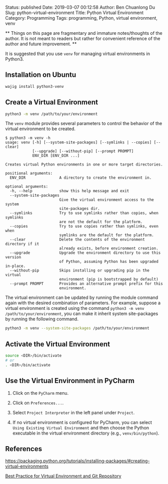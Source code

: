 Status: published
Date: 2019-03-07 00:12:58
Author: Ben Chuanlong Du
Slug: python-virtual-environment
Title: Python Virtual Environment
Category: Programming
Tags: programming, Python, virtual environment, venv

**
Things on this page are
fragmentary and immature notes/thoughts of the author.
It is not meant to readers
but rather for convenient reference of the author and future improvement.
**

It is suggested that you use `venv` for managing virtual environments in Python3. 

## Installation on Ubuntu

```bash
wajig install python3-venv
```

## Create a Virtual Environment

```bash
python3 -m venv /path/to/your/environment
```
The `venv` module provides several parameters to control the behavior of the virtual environment to be created.
```
$ python3 -m venv -h
usage: venv [-h] [--system-site-packages] [--symlinks | --copies] [--clear]
            [--upgrade] [--without-pip] [--prompt PROMPT]
            ENV_DIR [ENV_DIR ...]

Creates virtual Python environments in one or more target directories.

positional arguments:
  ENV_DIR               A directory to create the environment in.

optional arguments:
  -h, --help            show this help message and exit
  --system-site-packages
                        Give the virtual environment access to the system
                        site-packages dir.
  --symlinks            Try to use symlinks rather than copies, when symlinks
                        are not the default for the platform.
  --copies              Try to use copies rather than symlinks, even when
                        symlinks are the default for the platform.
  --clear               Delete the contents of the environment directory if it
                        already exists, before environment creation.
  --upgrade             Upgrade the environment directory to use this version
                        of Python, assuming Python has been upgraded in-place.
  --without-pip         Skips installing or upgrading pip in the virtual
                        environment (pip is bootstrapped by default)
  --prompt PROMPT       Provides an alternative prompt prefix for this
                        environment.
```
The virtual environment can be updated by running the module command again 
with the desired combination of parameters.
For example, 
suppose a virtual environment is created using the command `python3 -m venv /path/to/your/environment`,
you can make it inherit system site-packages by running the following command.
```bash
python3 -m venv --system-site-packages /path/to/your/environment
```

## Activate the Virtual Environment

```bash
source <DIR>/bin/activate
# or 
. <DIR>/bin/activate
```

## Use the Virtual Environment in PyCharm

1. Click on the `PyCharm` menu.

2. Click on `Preferences...`.

3. Select `Project Interpreter` in the left panel under `Project`.

4. If no virtual environment is configured for PyCharm, 
    you can select `Using Existing Virtual Environment` 
    and then choose the Python executable in the virtual environment directory (e.g., `venv/bin/python`).

## References

https://packaging.python.org/tutorials/installing-packages/#creating-virtual-environments


[Best Practice for Virtual Environment and Git Repository](http://libzx.so/main/learning/2016/03/13/best-practice-for-virtualenv-and-git-repos.html)
